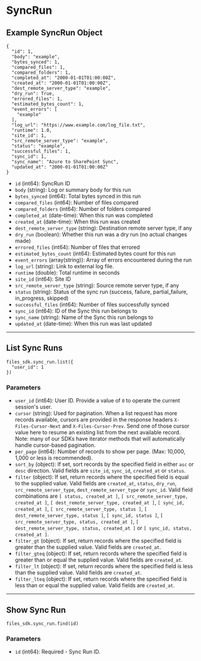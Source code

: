 # SyncRun

## Example SyncRun Object

```
{
  "id": 1,
  "body": "example",
  "bytes_synced": 1,
  "compared_files": 1,
  "compared_folders": 1,
  "completed_at": "2000-01-01T01:00:00Z",
  "created_at": "2000-01-01T01:00:00Z",
  "dest_remote_server_type": "example",
  "dry_run": True,
  "errored_files": 1,
  "estimated_bytes_count": 1,
  "event_errors": [
    "example"
  ],
  "log_url": "https://www.example.com/log_file.txt",
  "runtime": 1.0,
  "site_id": 1,
  "src_remote_server_type": "example",
  "status": "example",
  "successful_files": 1,
  "sync_id": 1,
  "sync_name": "Azure to SharePoint Sync",
  "updated_at": "2000-01-01T01:00:00Z"
}
```

* `id` (int64): SyncRun ID
* `body` (string): Log or summary body for this run
* `bytes_synced` (int64): Total bytes synced in this run
* `compared_files` (int64): Number of files compared
* `compared_folders` (int64): Number of folders compared
* `completed_at` (date-time): When this run was completed
* `created_at` (date-time): When this run was created
* `dest_remote_server_type` (string): Destination remote server type, if any
* `dry_run` (boolean): Whether this run was a dry run (no actual changes made)
* `errored_files` (int64): Number of files that errored
* `estimated_bytes_count` (int64): Estimated bytes count for this run
* `event_errors` (array(string)): Array of errors encountered during the run
* `log_url` (string): Link to external log file.
* `runtime` (double): Total runtime in seconds
* `site_id` (int64): Site ID
* `src_remote_server_type` (string): Source remote server type, if any
* `status` (string): Status of the sync run (success, failure, partial_failure, in_progress, skipped)
* `successful_files` (int64): Number of files successfully synced
* `sync_id` (int64): ID of the Sync this run belongs to
* `sync_name` (string): Name of the Sync this run belongs to
* `updated_at` (date-time): When this run was last updated


---

## List Sync Runs

```
files_sdk.sync_run.list({
  "user_id": 1
})
```

### Parameters

* `user_id` (int64): User ID.  Provide a value of `0` to operate the current session's user.
* `cursor` (string): Used for pagination.  When a list request has more records available, cursors are provided in the response headers `X-Files-Cursor-Next` and `X-Files-Cursor-Prev`.  Send one of those cursor value here to resume an existing list from the next available record.  Note: many of our SDKs have iterator methods that will automatically handle cursor-based pagination.
* `per_page` (int64): Number of records to show per page.  (Max: 10,000, 1,000 or less is recommended).
* `sort_by` (object): If set, sort records by the specified field in either `asc` or `desc` direction. Valid fields are `site_id`, `sync_id`, `created_at` or `status`.
* `filter` (object): If set, return records where the specified field is equal to the supplied value. Valid fields are `created_at`, `status`, `dry_run`, `src_remote_server_type`, `dest_remote_server_type` or `sync_id`. Valid field combinations are `[ status, created_at ]`, `[ src_remote_server_type, created_at ]`, `[ dest_remote_server_type, created_at ]`, `[ sync_id, created_at ]`, `[ src_remote_server_type, status ]`, `[ dest_remote_server_type, status ]`, `[ sync_id, status ]`, `[ src_remote_server_type, status, created_at ]`, `[ dest_remote_server_type, status, created_at ]` or `[ sync_id, status, created_at ]`.
* `filter_gt` (object): If set, return records where the specified field is greater than the supplied value. Valid fields are `created_at`.
* `filter_gteq` (object): If set, return records where the specified field is greater than or equal the supplied value. Valid fields are `created_at`.
* `filter_lt` (object): If set, return records where the specified field is less than the supplied value. Valid fields are `created_at`.
* `filter_lteq` (object): If set, return records where the specified field is less than or equal the supplied value. Valid fields are `created_at`.


---

## Show Sync Run

```
files_sdk.sync_run.find(id)
```

### Parameters

* `id` (int64): Required - Sync Run ID.
